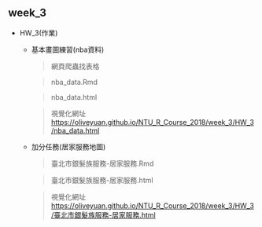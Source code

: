 ## week_3

* HW_3(作業)
    - 基本畫圖練習(nba資料) 
        >網頁爬蟲找表格
        
        > nba_data.Rmd
        
        > nba_data.html
        
        > 視覺化網址
        https://oliveyuan.github.io/NTU_R_Course_2018/week_3/HW_3/nba_data.html

    - 加分任務(居家服務地圖)
        > 臺北市銀髮族服務-居家服務.Rmd 
        
        > 臺北市銀髮族服務-居家服務.html
        
        > 視覺化網址
        https://oliveyuan.github.io/NTU_R_Course_2018/week_3/HW_3/臺北市銀髮族服務-居家服務.html
